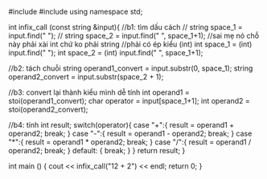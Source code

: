 #include <iostream>
#include <string>
using namespace std;

int infix_call (const string &input){
  //b1: tìm dấu cách
 // string space_1 = input.find(" ");
 // string space_2 = input.find(" ", space_1+1);
  //sai mẹ nó chỗ này phải xài int chứ ko phải string
  //phải có ép kiểu (int)
  int space_1 = (int) input.find(" ");
  int space_2 = (int) input.find(" ", space_1+1);


  //b2: tách chuỗi
  string operand1_convert = input.substr(0, space_1);
  string operand2_convert = input.substr(space_2 + 1);

  //b3: convert lại thành kiểu mình dễ tính
  int operand1 = stoi(operand1_convert);
  char operator = input[space_1+1];
  int operand2 = stoi(operand2_convert);

  //b4: tính
  int result;
  switch(operator){
    case "+":{
      result = operand1 + operand2;
      break;
    }
    case "-":{
      result = operand1 - operand2;
      break;
    }
    case "*":{
      result = operand1 * operand2;
      break;
    }
    case "/":{
      result = operand1 / operand2;
      break;
    }
    default: {
      break;
    }
  }
  return result;
}

int main () {
  cout << infix_call("12 + 2") << endl;
  return 0;
}